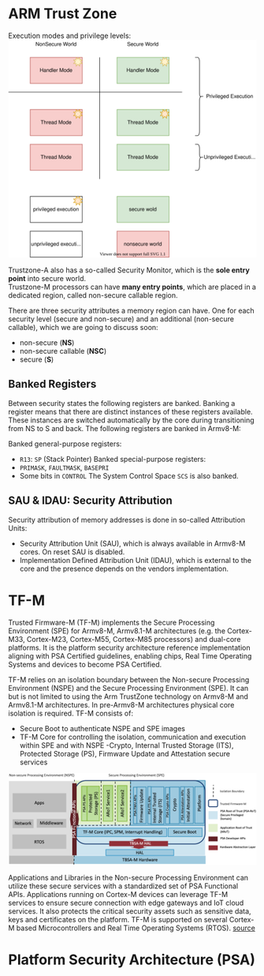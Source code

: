 # ARM Trust Zone
Execution modes and privilege levels:\
![trust zone execution modes and privilege levels](/pictures/tz-exec-mode-s-ns.svg)

Trustzone-A also has a so-called Security Monitor, which is the **sole entry point** into secure world.\
Trustzone-M processors can have **many entry points**, which are placed in a dedicated region, called non-secure callable region.

There are three security attributes a memory region can have. One for each security level (secure and non-secure) and an additional (non-secure callable), which we are going to discuss soon:
- non-secure (**NS**)
- non-secure callable (**NSC**)
- secure (**S**)

## Banked Registers
Between security states the following registers are banked. 
Banking a register means that there are distinct instances of these registers available. 
These instances are switched automatically by the core during transitioning from NS to S and back. 
The following registers are banked in Armv8-M:

Banked general-purpose registers:
- `R13`: `SP` (Stack Pointer)
Banked special-purpose registers:
- `PRIMASK`, `FAULTMASK`, `BASEPRI`
- Some bits in `CONTROL`
The System Control Space `SCS` is also banked.

## SAU & IDAU: Security Attribution
Security attribution of memory addresses is done in so-called Attribution Units:
- Security Attribution Unit (SAU), which is always available in Armv8-M cores. On reset SAU is disabled.
- Implementation Defined Attribution Unit (IDAU), which is external to the core and the presence depends on the vendors implementation.

# TF-M
Trusted Firmware-M (TF-M) implements the Secure Processing Environment (SPE) for Armv8-M, Armv8.1-M architectures (e.g. the Cortex-M33, Cortex-M23, Cortex-M55, Cortex-M85 processors) and dual-core platforms.
It is the platform security architecture reference implementation aligning with PSA Certified guidelines, enabling chips, Real Time Operating Systems and devices to become PSA Certified.

TF-M relies on an isolation boundary between the Non-secure Processing Environment (NSPE) and the Secure Processing Environment (SPE). 
It can but is not limited to using the Arm TrustZone technology on Armv8-M and Armv8.1-M architectures. 
In pre-Armv8-M architectures physical core isolation is required.
TF-M consists of:
- Secure Boot to authenticate NSPE and SPE images
- TF-M Core for controlling the isolation, communication and execution within SPE and with NSPE
-Crypto, Internal Trusted Storage (ITS), Protected Storage (PS), Firmware Update and Attestation secure services

![tf-m armv8](/pictures/readme_tfm_v8.png)

Applications and Libraries in the Non-secure Processing Environment can utilize these secure services with a standardized set of PSA Functional APIs. 
Applications running on Cortex-M devices can leverage TF-M services to ensure secure connection with edge gateways and IoT cloud services. 
It also protects the critical security assets such as sensitive data, keys and certificates on the platform.
TF-M is supported on several Cortex-M based Microcontrollers and Real Time Operating Systems (RTOS).
[source](https://ci-builds.trustedfirmware.org/static-files/31168MMjuHf7gsU-9MGWjKtZQh70dGofYDViYgHrvqoxNjk5ODYxNTc2MjQ3Ojk6YW5vbnltb3VzOmpvYi90Zi1tLWJ1aWxkLWRvY3MtbmlnaHRseS9sYXN0U3RhYmxlQnVpbGQvYXJ0aWZhY3Q=/trusted-firmware-m/build/docs/user_guide/html/introduction/readme.html)

# Platform Security Architecture (PSA)
